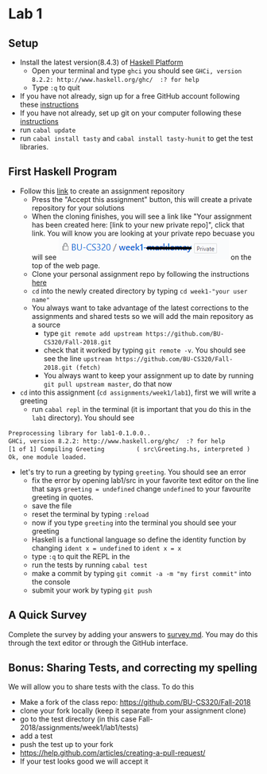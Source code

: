 # Lab 1

## Setup
* Install the latest version(8.4.3) of [Haskell Platform](https://www.haskell.org/platform/)
  * Open your terminal and type ```ghci``` you should see ```GHCi, version 8.2.2: http://www.haskell.org/ghc/  :? for help```
  * Type ```:q``` to quit
* If you have not already, sign up for a free GitHub account following these [instructions](https://help.github.com/articles/signing-up-for-a-new-github-account/)
* If you have not already, set up git on your computer following these [instructions](https://help.github.com/articles/set-up-git/)
* run ```cabal update```
* run ```cabal install tasty``` and ```cabal install tasty-hunit``` to get the test libraries.

## First Haskell Program
* Follow this [link](https://classroom.github.com/a/1ShFqja_) to create an assignment repository
  * Press the "Accept this assignment" button, this will create a private repository for your solutions
  * When the cloning finishes, you will see a link like "Your assignment has been created here: [link to your new private repo]", click that link.  You will know you are looking at your private repo becuase you will see ![Lock icon BU-CS320/weel1- your user name Private](img/private-repo.png) on the top of the web page.
  * Clone your personal assignment repo by following the instructions [here](https://help.github.com/articles/cloning-a-repository/)
  * ```cd``` into the newly created directory by typing ```cd week1-"your user name"```
  * You always want to take advantage of the latest corrections to the assignments and shared tests so we will add the main repository as a source
    * type ```git remote add upstream https://github.com/BU-CS320/Fall-2018.git```
    * check that it worked by typing ```git remote -v```.  You should see see the line ```upstream https://github.com/BU-CS320/Fall-2018.git (fetch)```
    * You always want to keep your assignment up to date by running ```git pull upstream master```, do that now
* ```cd```  into this assignment (```cd assignments/week1/lab1```), first we will write a greeting
  * run ```cabal repl``` in the terminal (it is important that you do this in the ```lab1``` directory).  You should see 
```
Preprocessing library for lab1-0.1.0.0..
GHCi, version 8.2.2: http://www.haskell.org/ghc/  :? for help
[1 of 1] Compiling Greeting         ( src\Greeting.hs, interpreted )
Ok, one module loaded.
```
* let's try to run a greeting by typing ```greeting```.  You should see an error
  * fix the error by opening lab1/src in your favorite text editor on the line that says ```greeting = undefined``` change ```undefined``` to your favourite greeting in quotes.
  * save the file
  * reset the terminal by typing ```:reload```
  * now if you type ```greeting``` into the terminal you should see your greeting
  * Haskell is a functional language so define the identity function by changing ```ident x = undefined``` to  ```ident x = x```
  * type ```:q``` to quit the REPL in the 
  * run the tests by running ```cabal test```
  * make a commit by typing ```git commit -a -m "my first commit"``` into the console
  * submit your work by typing ```git push```


## A Quick Survey
Complete the survey by adding your answers to [survey.md](survey.md).  You may do this through the text editor or through the GitHub interface.
  
## Bonus: Sharing Tests, and correcting my spelling
We will allow you to share tests with the class. To do this 
 * Make a fork of the class repo: https://github.com/BU-CS320/Fall-2018
 * clone your fork locally (keep it separate from your assignment clone)
 * go to the test directory (in this case Fall-2018/assignments/week1/lab1/tests)
 * add a test
 * push the test up to your fork
 * https://help.github.com/articles/creating-a-pull-request/
 * If your test looks good we will accept it
